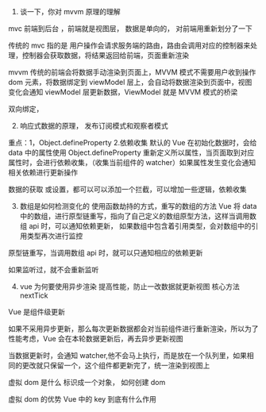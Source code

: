 1. 谈一下，你对 mvvm 原理的理解

mvc 前端到后台 ，前端就是视图层， 数据是单向的，
对前端用重新划分了一下

传统的 mvc 指的是 用户操作会请求服务端的路由，路由会调用对应的控制器来处理，控制器会获取数据，将结果返回给前端，页面重新渲染

mvvm 传统的前端会将数据手动渲染到页面上，MVVM 模式不需要用户收到操作 dom 元素，将数据绑定到 viewModel 层上，会自动将数据渲染到页面中，视图变化会通知 viewModel 层更新数据，ViewModel 就是 MVVM 模式的桥梁

双向绑定，

2. 响应式数据的原理，
   发布订阅模式和观察者模式

重点：1，Object.defineProperty 2.依赖收集
默认的 Vue 在初始化数据时，会给 data 中的属性使用 Object.defineProperty 重新定义所以属性，当页面取到对应属性时，会进行依赖收集，（收集当前组件的 watcher）如果属性发生变化会通知相关依赖进行更新操作

数据的获取 或设置，都可以可以添加一个拦截，可以增加一些逻辑，依赖收集

3. 数组是如何检测变化的
   使用函数劫持的方式，重写的数组的方法
   Vue 将 data 中的数组，进行原型链重写，指向了自己定义的数组原型方法，这样当调用数组 api 时，可以通知依赖更新，
   如果数组中包含着引用类型，会对数组中的引用类型再次进行监控

原型链重写，当调用数组 api 时，就可以只通知相应的依赖更新

如果监听过，就不会重新监听

4. vue 为何要使用异步渲染
   提高性能，防止一改数据就更新视图 核心方法 nextTick

Vue 是组件级更新

如果不采用异步更新，那么每次更新数据都会对当前组件进行重新渲染，所以为了性能考虑，Vue 会在本轮数据更新后，再去异步更新视图

当数据更新时，会通知 watcher,他不会马上执行，而是放在一个队列里，如果相同的更改就只保留一个，这个组件都更新完了，统一渲染到视图上

虚拟 dom 是什么
标识成一个对象，
如何创建 dom

虚拟 dom 的优势
Vue 中的 key 到底有什么作用
